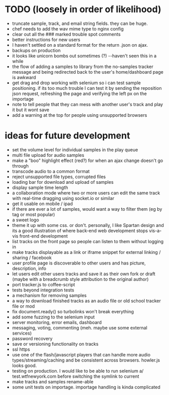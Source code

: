 # TODO (loosely in order of likelihood)
* truncate sample, track, and email string fields. they can be huge.
* chef needs to add the wav mime type to nginx config
* clear out all the ### marked trouble spot comments
* better instructions for new users
* I haven't settled on a standard format for the return .json on ajax. 
* backups on production
* it looks like unicorn bombs out sometimes (?) --haven't seen this in
  a while
* the flow of adding a samples to library from the no-samples tracker message
  and being redirected back to the user's home/dashboard page is awkward
* get drag and drop working with selenium so i can test sample positioning. if
  its too much trouble I can test it by sending the reposition json
  request, refreshing the page and verifying the left px on the importage
* note to tell people that they can mess with another user's track and play
  it but it wont save
* add a warning at the top for people using unsupported browsers

# ideas for future development
* set the volume level for individual samples in the play queue
* multi file upload for audio samples
* make a "boo" highlight effect (red?) for when an ajax change doesn't
  go through
* transcode audio to a common format
* reject unsupported file types, corrupted files
* loading bar for download and upload of samples
* display sample time length
* a collaboration mode where two or more users can edit the same track with
  real-time dragging using socket.io or similar
* get it usable on mobile / ipad
* if there are ever a lot of samples, would want a way to filter them
  (eg by tag or most popular)
* a sweet logo
* theme it up with some css. or don't. personally, I like Spartan
  design and its a good illustration of where back-end web development
  stops vis-a-vis front-end development
* list tracks on the front page so people can listen to them without logging in
* make tracks displayable as a link or iframe snippet for external
  linking / sharing / facebook
* user profile page is discoverable to other users and has picture,
  description, info 
* let users edit other users tracks and save it as their own fork or draft
  (maybe with a breadcrumb style attribution to the original author)
* port tracker.js to coffee-script
* tests beyond integration tests
* a mechanism for removing samples
* a way to download finished tracks as an audio file or old school tracker file
  or mod
* fix document.ready() so turbolinks won't break everything
* add some fuzzing to the selenium input
* server monitoring, error emails, dashboard
* messaging, voting, commenting (meh. maybe use some external services)
* password recovery
* save or versioning functionality on tracks
* ssl https
* use one of the flash/javascript players that can handle more audio
  types/streaming/caching and be consistent across browsers. howler.js 
  looks good.
* testing on production. I would like to be able to run selenium a/
  test.wtfnewyork.com before switching the symlink to current
* make tracks and samples rename-able
* some unit tests on importage. importage handling is kinda complicated
